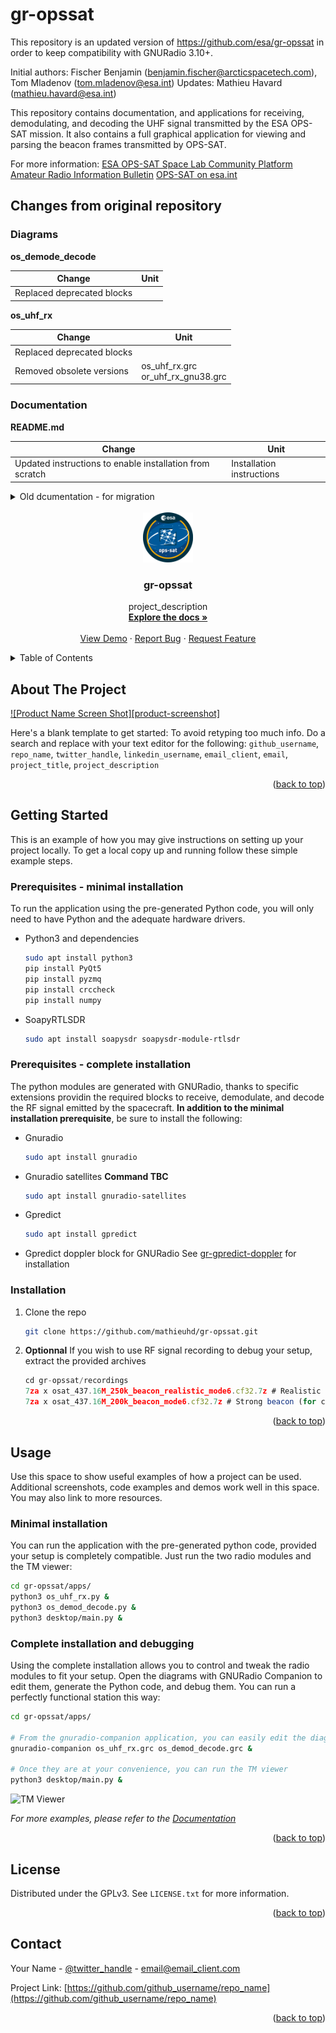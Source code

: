 # gr-opssat

This repository is an updated version of https://github.com/esa/gr-opssat in order to keep compatibility with GNURadio 3.10+.

Initial authors: Fischer Benjamin (benjamin.fischer@arcticspacetech.com), Tom Mladenov (tom.mladenov@esa.int)
Updates: Mathieu Havard (mathieu.havard@esa.int)

This repository contains documentation, and applications for receiving, demodulating, and decoding the UHF signal transmitted by the ESA OPS-SAT mission. It also contains a full graphical application for viewing and parsing the beacon frames transmitted by OPS-SAT.

For more information:
[ESA OPS-SAT Space Lab Community Platform](https://opssat1.esoc.esa.int/)
[Amateur Radio Information Bulletin](https://opssat1.esoc.esa.int/projects/amateur-radio-information-bulletin)
[OPS-SAT on esa.int](https://www.esa.int/Our_Activities/Operations/OPS-SAT)

## Changes from original repository

### Diagrams

**os_demode_decode**

| Change | Unit |
| -------------------------- | ---- |
| Replaced deprecated blocks |      |

**os_uhf_rx**

| Change                     | Unit                                   |
| -------------------------- | -------------------------------------- |
| Replaced deprecated blocks |                                        |
| Removed obsolete versions  | os_uhf_rx.grc<br />or_uhf_rx_gnu38.grc |

### Documentation

**README.md**

| Change                                                   | Unit                      |
| -------------------------------------------------------- | ------------------------- |
| Updated instructions to enable installation from scratch | Installation instructions |

<details><summary>Old dcumentation - for migration</summary>

````md
    
## Overview


### UHF specifications
Can be found in docs/os-uhf-specs.pdf

### Applications
1. UHF receiver application (apps/os_uhf_rx.grc for GNU Radio 3.7 || apps/os_uhf_rx_gnu38.grc for GNU Radio 3.8)
    1. Offset sampling
    2. Doppler compensation (with GPredict)
    3. Frequency shifting to baseband and downsampling
    5. Noise suppressor (Squelch)
    4. ZMQ sink
2. OPS-SAT demodulator and decoder (apps/os_demod_decode.grc)
    1. ZMQ source
    2. GMSK demodulator
    3. Decoder
    5. Output: Payload frame
3. OPS-SAT UHF Desktop (apps/desktop/main.py)
    1. Written in Python 3
    2. Uses a ZMQ subscriber to get data from GR flowgraph (apps/os-demod-decode.py)
    3. Parses, and views beacon content fields in engineering values
    
### Dependencies
1. UHF receiver application (os_uhf_rx.grc)
    1. https://github.com/wnagele/gr-gpredict-doppler   (GNU Radio 3.7)
       https://github.com/ghostop14/gr-gpredict-doppler (GNU Radio 3.8)
2. OPS-SAT demodulator and decoder (os_demod_decode.grc)
    1. https://github.com/daniestevez/gr-satellites
3. OPS-SAT UHF Desktop (apps/desktop/main.py)
    1. Python 3
    1. https://pypi.org/project/PyQt5/
    2. https://pypi.org/project/pyzmq/
    3. https://pypi.org/project/crccheck/
    4. https://pypi.org/project/numpy/
    
### Recordings

Two recordings are included in the repository in the /recordings directory:
* A strong beacon recording at 200ksps
* A realistic beacon recording at 250ksps


## Getting started

Install all dependencies for the grc flowgraphs and the GUI Desktop application.
For initial testing purposes, you can unzip the beacon recordings in the folder 'recordings' and make the file source block in os_uhf_rx.grc point to the unzipped .cf32 file. The samplerate of the strong and weak beacon recordings are 200 ksps and 250ksps respectively so make sure in os_uhf_rx.grc this is the set samp_rate if using the recordings to feed the flowgraph. Regenerate the python code from gnuradio-companion.

Open the flowgraphs apps/os_uhf_rx.grc and apps/os_demod_decode.grc and run them from GNURadio Companion.
You should now see PDU's being printed in the terminal of the demodulator application every 10 seconds.

To parse and view the beacon contents, the OPS-SAT desktop application can be started with:
```
python3 apps/desktop/main.py
```

It receives the RS decoded CSP packet + 4 byte CRC32-C over a ZMQ socket on localhost port 38211 to which it is subscribed.
You should now see beacon frames being parsed and displayed:

![screenshot](images/opssat_desktop.png)

The raw packet history shows the received packets, CRC check status and CSP header information.

This application writes to 3 logfiles in apps/desktop/log:
* One log contains the raw received hex data (raw.log)
* The second log contains the parsed beacon telemetry (parsed_beacon.log)
* The third log contains timestamped events generated by the application (gui_event.log)

The GUI desktop application does not need to be running for the system to operate, i.e. the receiver application and demodulator application can operatate standalone. The GUI desktop is merely meant for parsing and viewing AX100 beacon contents.


## Operational usage with live reception
For operational usage, the device source blocks should be used instead of a file source block.

For usage with an RTL-SDR for example the following adaptions must be performed:

os_uhf_rx.grc:
* disable the file source block
* enable the RTL-SDR source block
* bypass the throttle block
* set samp_rate to 250k (resulted in best performance)

With higher samplerates/other SDRs it might be necessary to decrease the lowpass filter taps (increase the transition width) to avoid flowgraph congestion.

**Make sure the ppm offset of your SDR are set correctly and that your system UTC time is correct.**

Next configure the doppler correction in Gpredict:
* Gpredict preferences -> interfaces -> add a 'Radio' interface with RX only settings and localhost port 4532.

When using the drop-down arrow in the main gpredict tracking interface and selecting 'Radio Control' you should see the following interface:

![screenshot](images/gpredict_doppler.png)

Upon starting the GNURadio flowgraphs:
* Set Downlink frequency to 437200000
* Under 'Target' select OPSSAT and click 'Track'
* Under 'Settings' select Device no 1 as the configured RX interface and click 'Engage'

![screenshot](images/opssat_tracking.png)

Once it is known which of the pre-assigned NORAD IDs of Arianespace launch VS23 belongs to OPS-SAT, the currently disabled
telemetry forwarder block in os-demod-decode.grc can be used to forward telemetry to various servers such as SatnogsDB.
````
</details>


<!-- PROJECT LOGO -->
<br />

<div align="center">
  <a href="https://github.com/mathieuhd/gr-opssat">
    <img src="images/opssat_logo.png" alt="OPS-SAT" width="80" height="80">
  </a>

<h3 align="center">gr-opssat</h3>

  <p align="center">
    project_description
    <br />
    <a href="https://github.com/github_username/repo_name"><strong>Explore the docs »</strong></a>
    <br />
    <br />
    <a href="https://github.com/github_username/repo_name">View Demo</a>
    ·
    <a href="https://github.com/github_username/repo_name/issues">Report Bug</a>
    ·
    <a href="https://github.com/github_username/repo_name/issues">Request Feature</a>
  </p>
</div>



<!-- TABLE OF CONTENTS -->
<details>
  <summary>Table of Contents</summary>
  <ol>
    <li>
      <a href="#about-the-project">About The Project</a>
      <ul>
        <li><a href="#built-with">Built With</a></li>
      </ul>
    </li>
    <li>
      <a href="#getting-started">Getting Started</a>
      <ul>
        <li><a href="#prerequisites">Prerequisites</a></li>
        <li><a href="#installation">Installation</a></li>
      </ul>
    </li>
    <li><a href="#usage">Usage</a></li>
    <li><a href="#roadmap">Roadmap</a></li>
    <li><a href="#contributing">Contributing</a></li>
    <li><a href="#license">License</a></li>
    <li><a href="#contact">Contact</a></li>
    <li><a href="#acknowledgments">Acknowledgments</a></li>
  </ol>
</details>



<!-- ABOUT THE PROJECT -->
## About The Project

[![Product Name Screen Shot][product-screenshot]](https://example.com)

Here's a blank template to get started: To avoid retyping too much info. Do a search and replace with your text editor for the following: `github_username`, `repo_name`, `twitter_handle`, `linkedin_username`, `email_client`, `email`, `project_title`, `project_description`

<p align="right">(<a href="#readme-top">back to top</a>)</p>



<!-- GETTING STARTED -->
## Getting Started

This is an example of how you may give instructions on setting up your project locally.
To get a local copy up and running follow these simple example steps.

### Prerequisites - minimal installation

To run the application using the pre-generated Python code, you will only need to have Python and the adequate hardware drivers.

* Python3 and dependencies
  ```sh
  sudo apt install python3
  pip install PyQt5
  pip install pyzmq
  pip install crccheck
  pip install numpy
  ```
* SoapyRTLSDR
  ```sh
  sudo apt install soapysdr soapysdr-module-rtlsdr
  ```

### Prerequisites - complete installation

The python modules are generated with GNURadio, thanks to specific extensions providin the required blocks to receive, demodulate, and decode the RF signal emitted by the spacecraft. **In addition to the minimal installation prerequisite**, be sure to install the following:

* Gnuradio
  ```sh
  sudo apt install gnuradio 
  ```
* Gnuradio satellites **Command TBC**
  ```sh
  sudo apt install gnuradio-satellites
  ```
* Gpredict
  ```sh
  sudo apt install gpredict
  ```
* Gpredict doppler block for GNURadio
  See [gr-gpredict-doppler](https://github.com/ghostop14/gr-gpredict-doppler) for installation

### Installation

1. Clone the repo
   ```sh
   git clone https://github.com/mathieuhd/gr-opssat.git
   ```
3. **Optionnal** If you wish to use RF signal recording to debug your setup, extract the provided archives
   
   ```js
   cd gr-opssat/recordings
   7za x osat_437.16M_250k_beacon_realistic_mode6.cf32.7z # Realistic beacon
   7za x osat_437.16M_200k_beacon_mode6.cf32.7z # Strong beacon (for clear signal)
   ```

<p align="right">(<a href="#readme-top">back to top</a>)</p>



<!-- USAGE EXAMPLES -->
## Usage

Use this space to show useful examples of how a project can be used. Additional screenshots, code examples and demos work well in this space. You may also link to more resources.

### Minimal installation

You can run the application with the pre-generated python code, provided your setup is completely compatible. Just run the two radio modules and the TM viewer:

```sh
cd gr-opssat/apps/
python3 os_uhf_rx.py &
python3 os_demod_decode.py &
python3 desktop/main.py &
```

### Complete installation and debugging

Using the complete installation allows you to control and tweak the radio modules to fit your setup. Open the diagrams with GNURadio Companion to edit them, generate the Python code, and debug them. You can run a perfectly functional station this way:

```sh
cd gr-opssat/apps/

# From the gnuradio-companion application, you can easily edit the diagrams
gnuradio-companion os_uhf_rx.grc os_demod_decode.grc &

# Once they are at your convenience, you can run the TM viewer
python3 desktop/main.py &
```

![TM Viewer](images/opssat_desktop.png)

_For more examples, please refer to the [Documentation](https://example.com)_

<p align="right">(<a href="#readme-top">back to top</a>)</p>

<!-- LICENSE -->

## License

Distributed under the GPLv3. See `LICENSE.txt` for more information.

<p align="right">(<a href="#readme-top">back to top</a>)</p>



<!-- CONTACT -->

## Contact

Your Name - [@twitter_handle](https://twitter.com/twitter_handle) - email@email_client.com

Project Link: [https://github.com/github_username/repo_name](https://github.com/github_username/repo_name)

<p align="right">(<a href="#readme-top">back to top</a>)</p>



